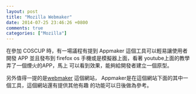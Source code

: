 ```yaml
---
layout: post
title: "Mozilla Webmaker"
date: 2014-07-25 23:46:26 +0800
comments: true
categories: ["Mozilla"]
---
```


在參加 COSCUP 時，有一場議程有提到 Appmaker 這個工具可以輕易讓使用者
開發 APP 並且發布到 firefox os 手機或是模擬器上面，看著 youtube上面的教學弄了一個煙火的APP，馬上
可以看到效果，能夠給開發者建立一個原型。


另外值得一提的是[webmaker] 這個網站， Appmaker是在這個網站下面的其中一個工具，這個網站還有提供其他有趣
的功能可以日後做為參考。

[webmaker]: https://webmaker.org/zh-TW%3F